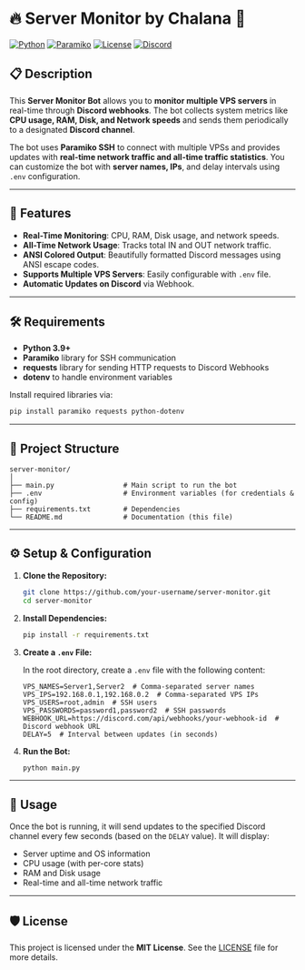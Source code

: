 # 🔥 Server Monitor by Chalana 🚀

[![Python](https://img.shields.io/badge/Python-3.9%2B-blue.svg)](https://www.python.org/)
[![Paramiko](https://img.shields.io/badge/Library-Paramiko-green.svg)](https://www.paramiko.org/)
[![License](https://img.shields.io/badge/License-MIT-brightgreen.svg)](https://opensource.org/licenses/MIT)
[![Discord](https://img.shields.io/badge/Discord-Bot-blueviolet.svg)](https://discord.com)

## 📋 Description

This **Server Monitor Bot** allows you to **monitor multiple VPS servers** in real-time through **Discord webhooks**. The bot collects system metrics like **CPU usage, RAM, Disk, and Network speeds** and sends them periodically to a designated **Discord channel**.

The bot uses **Paramiko SSH** to connect with multiple VPSs and provides updates with **real-time network traffic and all-time traffic statistics**. You can customize the bot with **server names, IPs**, and delay intervals using `.env` configuration.

---

## 🎯 Features

- **Real-Time Monitoring**: CPU, RAM, Disk usage, and network speeds.
- **All-Time Network Usage**: Tracks total IN and OUT network traffic.
- **ANSI Colored Output**: Beautifully formatted Discord messages using ANSI escape codes.
- **Supports Multiple VPS Servers**: Easily configurable with `.env` file.
- **Automatic Updates on Discord** via Webhook.

---

## 🛠️ Requirements

- **Python 3.9+**
- **Paramiko** library for SSH communication
- **requests** library for sending HTTP requests to Discord Webhooks
- **dotenv** to handle environment variables

Install required libraries via:
```bash
pip install paramiko requests python-dotenv
```

---

## 📁 Project Structure

```
server-monitor/
│
├── main.py                 # Main script to run the bot
├── .env                    # Environment variables (for credentials & config)
├── requirements.txt        # Dependencies
└── README.md               # Documentation (this file)
```

---

## ⚙️ Setup & Configuration

1. **Clone the Repository:**
   ```bash
   git clone https://github.com/your-username/server-monitor.git
   cd server-monitor
   ```

2. **Install Dependencies:**
   ```bash
   pip install -r requirements.txt
   ```

3. **Create a `.env` File:**

   In the root directory, create a `.env` file with the following content:

   ```
   VPS_NAMES=Server1,Server2  # Comma-separated server names
   VPS_IPS=192.168.0.1,192.168.0.2  # Comma-separated VPS IPs
   VPS_USERS=root,admin  # SSH users
   VPS_PASSWORDS=password1,password2  # SSH passwords
   WEBHOOK_URL=https://discord.com/api/webhooks/your-webhook-id  # Discord webhook URL
   DELAY=5  # Interval between updates (in seconds)
   ```

4. **Run the Bot:**
   ```bash
   python main.py
   ```

---

## 📌 Usage

Once the bot is running, it will send updates to the specified Discord channel every few seconds (based on the `DELAY` value). It will display:

- Server uptime and OS information
- CPU usage (with per-core stats)
- RAM and Disk usage
- Real-time and all-time network traffic

---

## 🛡️ License

This project is licensed under the **MIT License**. See the [LICENSE](LICENSE) file for more details.
